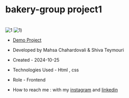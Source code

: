 # bakery-group project1
# 



![1](https://github.com/user-attachments/assets/f1f251df-e116-416c-b4c4-b0372bef813e)
![1](https://github.com/user-attachments/assets/f1f251df-e116-416c-b4c4-b0372bef813e))

- [Demo Project](https://mahsa-chahardovali.github.io/bakery-project/)

- Developed by Mahsa Chahardovali & Shiva Teymouri

- Created - 2024-10-25

- Technologies Used - Html , css

- Role - Frontend

- How to reach me : with my [instagram](https://www.instagram.com/mahsa.developer_/profilecard/?igsh=MTIyYTBhMTh6cThpMQ==) and [linkedin](https://www.linkedin.com/in/mahsa-chahardovali-843999332)
